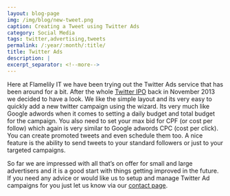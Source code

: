 ```yaml
---
layout: blog-page
img: /img/blog/new-tweet.png
caption: Creating a Tweet using Twitter Ads 
category: Social Media
tags: twitter,advertising,tweets
permalink: /:year/:month/:title/
title: Twitter Ads
description: |
excerpt_separator: <!--more-->
---
```


Here at Flamelily IT we have been trying out the Twitter Ads service that has been around for a bit. After the whole [Twitter IPO](http://www.telegraph.co.uk/technology/twitter/10432396/Twitter-IPO-as-it-happened.html) back in November 2013 we decided to have a look.  <!--more-->We like the simple layout and its very easy to quickly add a new twitter campaign using the wizard. Its very much like Google adwords when it comes to setting a daily budget and total budget for the campaign. You also need to set your max bid for CPF (or cost per follow) which again is very similar to Google adwords CPC (cost per click). You can create promoted tweets and even schedule them too. A nice feature is the ability to send tweets to your standard followers or just to your targeted campaigns.

So far we are impressed with all that’s on offer for small and large advertisers and it is a good start with things getting improved in the future. If you need any advice or would like us to setup and manage Twitter Ad campaigns for you just let us know via our [contact page](/contact-us/).